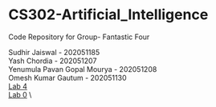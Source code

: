 # CS302-Artificial_Intelligence
 Code Repository for Group- Fantastic Four

Sudhir Jaiswal - 202051185 \
Yash Chordia - 202051207 \
Yenumula Pavan Gopal Mourya - 202051208 \
Omesh Kumar Gautum - 202051130 \
[Lab 4](https://github.com/thepushkarp/cs362-naagraaj/blob/main/lab4/Assignment_4.ipynb) \
[Lab 0](https://github.com/thepushkarp/cs362-naagraaj/blob/main/lab0/Assignment_0.ipynb) \
